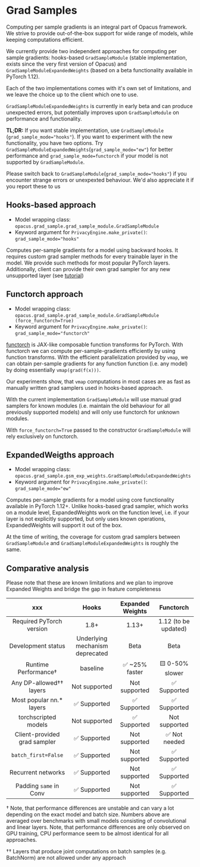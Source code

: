 # Grad Samples

Computing per sample gradients is an integral part of Opacus framework. We strive to provide out-of-the-box support for
wide range of models, while keeping computations efficient.

We currently provide two independent approaches for computing per sample gradients: hooks-based ``GradSampleModule``
(stable implementation, exists since the very first version of Opacus) and ``GradSampleModuleExpandedWeights``
(based on a beta functionality available in PyTorch 1.12).

Each of the two implementations comes with it's own set of limitations, and we leave the choice up to the client
which one to use.

``GradSampleModuleExpandedWeights`` is currently in early beta and can produce unexpected errors, but potentially
improves upon ``GradSampleModule`` on performance and functionality.

**TL;DR:** If you want stable implementation, use ``GradSampleModule`` (`grad_sample_mode="hooks"`).
If you want to experiment with the new functionality, you have two options. Try 
``GradSampleModuleExpandedWeights``(`grad_sample_mode="ew"`) for better performance and `grad_sample_mode=functorch` 
if your model is not supported by ``GradSampleModule``. 

Please switch back to ``GradSampleModule``(`grad_sample_mode="hooks"`) if you encounter strange errors or unexpexted behaviour.
We'd also appreciate it if you report these to us

## Hooks-based approach
- Model wrapping class: ``opacus.grad_sample.grad_sample_module.GradSampleModule``
- Keyword argument for ``PrivacyEngine.make_private()``: `grad_sample_mode="hooks"`

Computes per-sample gradients for a model using backward hooks. It requires custom grad sampler methods for every
trainable layer in the model. We provide such methods for most popular PyTorch layers. Additionally, client can
provide their own grad sampler for any new unsupported layer (see [tutorial](https://github.com/pytorch/opacus/blob/main/tutorials/guide_to_grad_sampler.ipynb))

## Functorch approach
- Model wrapping class: ``opacus.grad_sample.grad_sample_module.GradSampleModule (force_functorch=True)``
- Keyword argument for ``PrivacyEngine.make_private()``: `grad_sample_mode="functorch"`

[functorch](https://pytorch.org/functorch/stable/) is JAX-like composable function transforms for PyTorch.
With functorch we can compute per-sample-gradients efficiently by using function transforms. With the efficient
parallelization provided by `vmap`, we can obtain per-sample gradients for any function function (i.e. any model) by 
doing essentially `vmap(grad(f(x)))`. 

Our experiments show, that `vmap` computations in most cases are as fast as manually written grad samplers used in 
hooks-based approach.

With the current implementation `GradSampleModule` will use manual grad samplers for known modules (i.e. maintain the
old behaviour for all previously supported models) and will only use functorch for unknown modules.

With `force_functorch=True` passed to the constructor `GradSampleModule` will rely exclusively on functorch. 

## ExpandedWeigths approach
- Model wrapping class: ``opacus.grad_sample.gsm_exp_weights.GradSampleModuleExpandedWeights``
- Keyword argument for ``PrivacyEngine.make_private()``: `grad_sample_mode="ew"`

Computes per-sample gradients for a model using core functionality available in PyTorch 1.12+. Unlike hooks-based
grad sampler, which works on a module level, ExpandedWeights work on the function level, i.e. if your layer is not
explicitly supported, but only uses known operations, ExpandedWeights will support it out of the box.

At the time of writing, the coverage for custom grad samplers between ``GradSampleModule`` and ``GradSampleModuleExpandedWeights``
is roughly the same.

## Comparative analysis

Please note that these are known limitations and we plan to improve Expanded Weights and bridge the gap in feature completeness


| xxx                          | Hooks                           | Expanded Weights | Functorch    |
|:----------------------------:|:-------------------------------:|:----------------:|:------------:| 
| Required PyTorch version     | 1.8+                            | 1.13+            | 1.12 (to be updated) |
| Development status           | Underlying mechanism deprecated | Beta             | Beta         | 
| Runtime Performance†          | baseline                       | ✅ ~25% faster  | 🟨 0-50% slower |
| Any DP-allowed†† layers       | Not supported                   | Not supported   | ✅ Supported |
| Most popular nn.* layers     | ✅ Supported                    | ✅ Supported    | ✅ Supported  | 
| torchscripted models         | Not supported                   | ✅ Supported    | Not supported |
| Client-provided grad sampler | ✅ Supported                    | Not supported   | ✅ Not needed |
| `batch_first=False`          | ✅ Supported                    | Not supported   | ✅ Supported  |
| Recurrent networks           | ✅ Supported                    | Not supported   | ✅ Supported  |
| Padding `same` in Conv       | ✅ Supported                    | Not supported   | ✅ Supported  |

† Note, that performance differences are unstable and can vary a lot depending on the exact model and batch size. 
Numbers above are averaged over benchmarks with small models consisting of convolutional and linear layers. 
Note, that performance differences are only observed on GPU training, CPU performance seem to be almost identical 
for all approaches.

†† Layers that produce joint computations on batch samples (e.g. BatchNorm) are not allowed under any approach    

